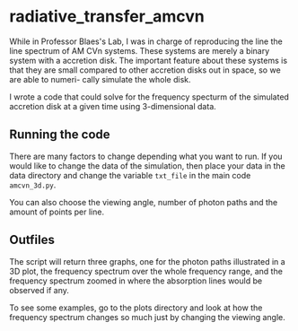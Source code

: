 # radiative_transfer_amcvn

While in Professor Blaes's Lab, I was in charge of reproducing the line the
line spectrum of AM CVn systems. These systems are merely a binary system with
a accretion disk. The important feature about these systems is that they are 
small compared to other accretion disks out in space, so we are able to numeri-
cally simulate the whole disk. 

I wrote a code that could solve for the frequency specturm of the simulated 
accretion disk at a given time using 3-dimensional data. 

## Running the code

There are many factors to change depending what you want to run. If you would
like to change the data of the simulation, then place your data in the data 
directory and change the variable `txt_file` in the main code `amcvn_3d.py`.

You can also choose the viewing angle, number of photon paths and the amount of
points per line.

## Outfiles

The script will return three graphs, one for the photon paths illustrated in a 
3D plot, the frequency spectrum over the whole frequency range, and the 
frequency spectrum zoomed in where the absorption lines would be observed if
any. 

To see some examples, go to the plots directory and look at how the frequency
spectrum changes so much just by changing the viewing angle.
